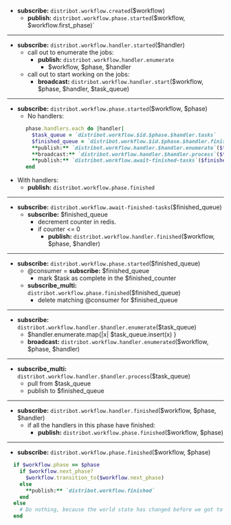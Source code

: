 

* **subscribe:** `distribot.workflow.created`($workflow)
  * **publish:** `distribot.workflow.phase.started`($workflow, $workflow.first_phase)`

----

* **subscribe:** `distribot.workflow.handler.started`($handler)
  * call out to enumerate the jobs:
    * **publish:** `distribot.workflow.handler.enumerate`
      * $workflow, $phase, $handler
  * call out to start working on the jobs:
    * **broadcast:** `distribot.workflow.handler.start`($workflow, $phase, $handler, $task_queue)

----

* **subscribe:** `distribot.workflow.phase.started`($workflow, $phase)
  * No handlers:
```ruby
      phase.handlers.each do |handler|
        $task_queue = `distribot.workflow.$id.$phase.$handler.tasks`
        $finished_queue = `distribot.workflow.$id.$phase.$handler.finished`
        **publish:** `distribot.workflow.handler.$handler.enumerate`($task_queue)
        **broadcast:** `distribot.workflow.handler.$handler.process`($task_queue, $finished_queue)
        **publish:** `distribot.workflow.await-finished-tasks`($finished_queue)
      end
```
  * With handlers:
    * **publish:** `distribot.workflow.phase.finished`

----

* **subscribe:** `distribot.workflow.await-finished-tasks`($finished_queue)
  * **subscribe:** $finished_queue
    * decrement counter in redis.
    * if counter <= 0
      * **publish:** `distribot.workflow.handler.finished`($workflow, $phase, $handler)

----

* **subscribe:** `distribot.workflow.phase.started`($finished_queue)
  * @consumer = **subscribe:** $finished_queue
    * mark $task as complete in the $finished_counter
  * **subscribe_multi:** `distribot.workflow.phase.finished`($finished_queue)
    * delete matching @consumer for $finished_queue

----

* **subscribe:** `distribot.workflow.handler.$handler.enumerate`($task_queue)
  * $handler.enumerate.map{|x| $task_queue.insert(x) }
  * **broadcast:** `distribot.workflow.handler.enumerated`($workflow, $phase, $handler)

----

* **subscribe_multi:** `distribot.workflow.handler.$handler.process`($task_queue)
  * pull from $task_queue
  * publish to $finished_queue

----

* **subscribe:** `distribot.workflow.handler.finished`($workflow, $phase, $handler)
  * if all the handlers in this phase have finished:
    * **publish:** `distribot.workflow.phase.finished`($workflow, $phase)

----

* **subscribe:** `distribot.workflow.phase.finished`($workflow, $phase)
```ruby
  if $workflow.phase == $phase
    if $workflow.next_phase?
      $workflow.transition_to($workflow.next_phase)
    else
      **publish:** `distribot.workflow.finished`
    end
  else
    # Do nothing, because the world state has changed before we got to process this message.
  end
```

